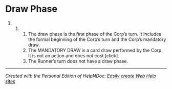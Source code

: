 # Draw Phase

1. &nbsp;
   1. &nbsp;
      1. The draw phase is the first phase of the Corp’s turn. It includes the formal beginning of the Corp’s turn and the Corp’s mandatory draw.
      1. The MANDATORY DRAW is a card draw performed by the Corp. It is not an action and does not cost \[click\].
      1. The Runner’s turn does not have a draw phase.


***
_Created with the Personal Edition of HelpNDoc: [Easily create Web Help sites](<https://www.helpndoc.com/feature-tour>)_
